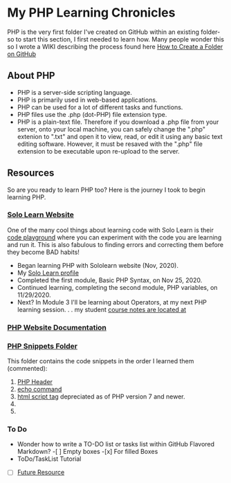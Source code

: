 # My PHP Learning Chronicles

PHP is the very first folder I've created on GitHub within an existing folder-so to start this section, I first needed to learn how.  Many people wonder this so I wrote a WIKI describing the process found here [How to Create a Folder on GitHub](https://github.com/EO4wellness/T-I-L/wiki/GitHub#create-a-folder)


## About PHP 
* PHP is a server-side scripting language. 
* PHP is primarily used in web-based applications. 
* PHP can be used for a lot of different tasks and functions. 
* PHP files use the .php (dot-PHP) file extension type. 
* PHP is a plain-text file. Therefore if you download a .php file from your server, onto your local machine, you can safely change the ".php" extenion to ".txt" and open it to view, read, or edit it using any basic text editing software. However, it must be resaved with the ".php" file extension to be executable upon re-upload to the server. 

## Resources 
So are you ready to learn PHP too?  Here is the journey I took to begin learning PHP. 
<br>
### [Solo Learn Website](https://www.sololearn.com/Play/PHP)
One of the many cool things about learning code with Solo Learn is their [code playground](https://code.sololearn.com/#html) where you can experiment with the code you are learning and run it.  This is also fabulous to finding errors and correcting them before they become BAD habits! 
* Began learning PHP with Sololearn website (Nov, 2020). 
* My [Solo Learn profile](https://www.sololearn.com/Profile/15619122)
* Completed the first module, Basic PHP Syntax, on Nov 25, 2020. 
* Continued learning, completing the second module, PHP variables, on 11/29/2020.
* Next?  In Module 3 I'll be learning about Operators, at my next PHP learning session. . . my student [course notes are located at](https://docs.google.com/document/d/1p2pJzciuWfOurcGY2J9QFw7ncewmdOoEYau40PMkOa4/edit?usp=sharing)

### [PHP Website Documentation](https://www.php.net/)

### [PHP Snippets Folder](https://github.com/EO4wellness/T-I-L/blob/main/PHP)
This folder contains the code snippets in the order I learned them (commented): 
1. [PHP Header](https://github.com/EO4wellness/T-I-L/blob/main/PHP/php-heading.php)
2. [echo command](https://github.com/EO4wellness/T-I-L/blob/main/PHP/echo.php)
3. [html script tag](https://github.com/EO4wellness/T-I-L/blob/main/PHP/script.html) depreciated as of PHP version 7 and newer. 
4. []()
5. []()

### To Do 
* Wonder how to write a TO-DO list or tasks list within GitHub Flavored Markdown?
        -[ ] Empty boxes 
        -[x] For filled Boxes 
* ToDo/TaskList Tutorial 
-[ ] [Future Resource](https://www.jotform.com/blog/20-useful-php-components-tutorials-for-everyday-project/)
